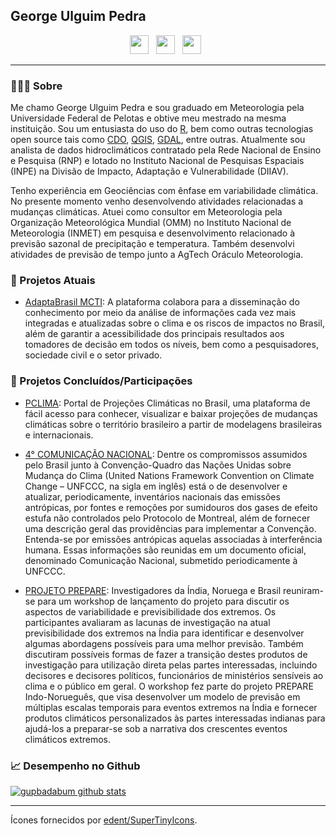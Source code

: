 ## George Ulguim Pedra

<p align='center'>
<a href="https://www.linkedin.com/in/george-ulguim-pedra-35843747/"><img height="30" src="imagens/linkedin.svg"></a>&nbsp;&nbsp;
<a href="https://www.researchgate.net/profile/George-Pedra-2"><img height="30" src="imagens/researchgate.svg"></a>&nbsp;&nbsp;
<a href="mailto:gupbadabum@gmail.com"><img height="30" src="imagens/gmail.svg"></a>&nbsp;&nbsp;
</p>


---

### 🙋🏽‍♂️ Sobre

Me chamo George Ulguim Pedra e sou graduado em Meteorologia pela Universidade Federal de Pelotas e obtive meu mestrado na mesma instituição. Sou um entusiasta do uso do [R](https://cran.r-project.org), bem como outras tecnologias open source tais como [CDO](https://code.mpimet.mpg.de/projects/cdo), [QGIS](https://www.qgis.org/en/site/), [GDAL](https://gdal.org/), entre outras. Atualmente sou analista de dados hidroclimáticos contratado pela Rede Nacional de Ensino e Pesquisa (RNP) e lotado no Instituto Nacional de Pesquisas Espaciais (INPE) na Divisão de Impacto, Adaptação e Vulnerabilidade (DIIAV). 

Tenho experiência em Geociências com ênfase em variabilidade climática. No presente momento venho desenvolvendo atividades relacionadas a mudanças climáticas. Atuei como consultor em Meteorologia pela Organização Meteorológica Mundial (OMM) no Instituto Nacional de Meteorologia (INMET) em pesquisa e desenvolvimento relacionado à previsão sazonal de precipitação e temperatura. Também desenvolvi atividades de previsão de tempo junto a AgTech Oráculo Meteorologia.


### 🚧 Projetos Atuais

* [AdaptaBrasil MCTI](https://adaptabrasil.mcti.gov.br/): A plataforma colabora para a disseminação do conhecimento por meio da análise de informações cada vez mais integradas e atualizadas sobre o clima e os riscos de impactos no Brasil, além de garantir a acessibilidade dos principais resultados aos tomadores de decisão em todos os níveis, bem como a pesquisadores, sociedade civil e o setor privado.


### 🚧 Projetos Concluídos/Participações

* [PCLIMA](http://pclima.inpe.br/): Portal de Projeções Climáticas no Brasil, uma plataforma de fácil acesso para conhecer, visualizar e baixar projeções de mudanças climáticas sobre o território brasileiro a partir de modelagens brasileiras e internacionais.

* [4° COMUNICAÇÃO NACIONAL](https://www.gov.br/mcti/pt-br/acompanhe-o-mcti/sirene/publicacoes/comunicacoes-nacionais-do-brasil-a-unfccc): Dentre os compromissos assumidos pelo Brasil junto à Convenção-Quadro das Nações Unidas sobre Mudança do Clima (United Nations Framework Convention on Climate Change – UNFCCC, na sigla em inglês) está o de desenvolver e atualizar, periodicamente, inventários nacionais das emissões antrópicas, por fontes e remoções por sumidouros dos gases de efeito estufa não controlados pelo Protocolo de Montreal, além de fornecer uma descrição geral das providências para implementar a Convenção. Entenda-se por emissões antrópicas aquelas associadas à interferência humana. Essas informações são reunidas em um documento oficial, denominado Comunicação Nacional, submetido periodicamente à UNFCCC.


* [PROJETO PREPARE](https://www.teriin.org/opinion/preparing-future-climate-products-and-models-india): Investigadores da Índia, Noruega e Brasil reuniram-se para um workshop de lançamento do projeto para discutir os aspectos de variabilidade e previsibilidade dos extremos. Os participantes avaliaram as lacunas de investigação na atual previsibilidade dos extremos na Índia para identificar e desenvolver algumas abordagens possíveis para uma melhor previsão. Também discutiram possíveis formas de fazer a transição destes produtos de investigação para utilização direta pelas partes interessadas, incluindo decisores e decisores políticos, funcionários de ministérios sensíveis ao clima e o público em geral. O workshop fez parte do projeto PREPARE Indo-Norueguês, que visa desenvolver um modelo de previsão em múltiplas escalas temporais para eventos extremos na Índia e fornecer produtos climáticos personalizados às partes interessadas indianas para ajudá-los a preparar-se sob a narrativa dos crescentes eventos climáticos extremos.

### 📈 Desempenho no Github

[![gupbadabum github stats](https://github-readme-stats.vercel.app/api?username=gupbadabum&count_private=true)](https://github.com/mnunes/github-readme-stats)


<hr>

Ícones fornecidos por [edent/SuperTinyIcons](https://github.com/edent/SuperTinyIcons).
